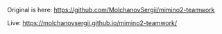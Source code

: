 Original is here: https://github.com/MolchanovSergii/mimino2-teamwork





Live: https://molchanovsergii.github.io/mimino2-teamwork/
